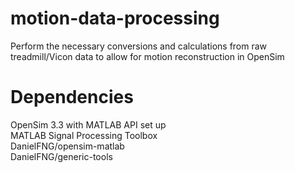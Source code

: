 # motion-data-processing
Perform the necessary conversions and calculations from raw treadmill/Vicon data to allow for motion reconstruction in OpenSim

# Dependencies 
OpenSim 3.3 with MATLAB API set up  
MATLAB Signal Processing Toolbox  
DanielFNG/opensim-matlab  
DanielFNG/generic-tools
